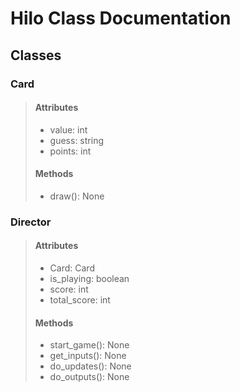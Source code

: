 # Hilo Class Documentation

## Classes

### Card

> #### Attributes
>
> -   value: int
> -   guess: string
> -   points: int
>
> #### Methods
>
> -   draw(): None

### Director

> #### Attributes
>
> -   Card: Card
> -   is_playing: boolean
> -   score: int
> -   total_score: int
>
> #### Methods
>
> -   start_game(): None
> -   get_inputs(): None
> -   do_updates(): None
> -   do_outputs(): None
